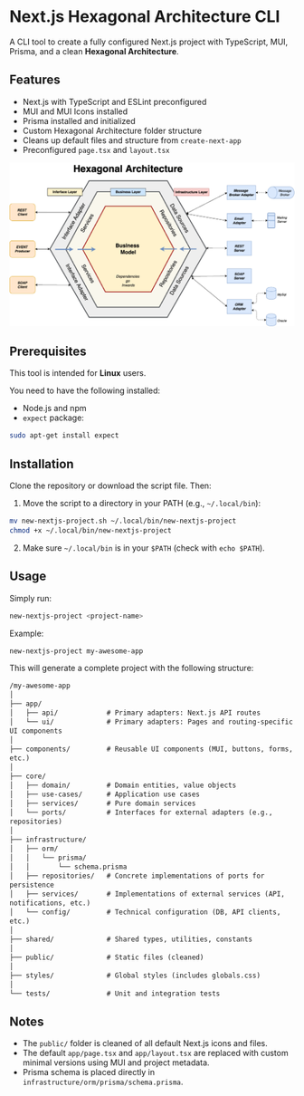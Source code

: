 # Next.js Hexagonal Architecture CLI

A CLI tool to create a fully configured Next.js project with TypeScript, MUI, Prisma, and a clean **Hexagonal Architecture**.

## Features

* Next.js with TypeScript and ESLint preconfigured
* MUI and MUI Icons installed
* Prisma installed and initialized
* Custom Hexagonal Architecture folder structure
* Cleans up default files and structure from `create-next-app`
* Preconfigured `page.tsx` and `layout.tsx`

![Hexagonal Architecture](public/hexagonal_architecture.png)

## Prerequisites

This tool is intended for **Linux** users.

You need to have the following installed:

* Node.js and npm
* `expect` package:

```bash
sudo apt-get install expect
```

## Installation

Clone the repository or download the script file. Then:

1. Move the script to a directory in your PATH (e.g., `~/.local/bin`):

```bash
mv new-nextjs-project.sh ~/.local/bin/new-nextjs-project
chmod +x ~/.local/bin/new-nextjs-project
```

2. Make sure `~/.local/bin` is in your `$PATH` (check with `echo $PATH`).

## Usage

Simply run:

```bash
new-nextjs-project <project-name>
```

Example:

```bash
new-nextjs-project my-awesome-app
```

This will generate a complete project with the following structure:

```
/my-awesome-app
│
├── app/
│   ├── api/            # Primary adapters: Next.js API routes
│   └── ui/             # Primary adapters: Pages and routing-specific UI components
│
├── components/         # Reusable UI components (MUI, buttons, forms, etc.)
│
├── core/
│   ├── domain/         # Domain entities, value objects
│   ├── use-cases/      # Application use cases
│   ├── services/       # Pure domain services
│   └── ports/          # Interfaces for external adapters (e.g., repositories)
│
├── infrastructure/
│   ├── orm/
│   │   └── prisma/
│   │       └── schema.prisma
│   ├── repositories/   # Concrete implementations of ports for persistence
│   ├── services/       # Implementations of external services (API, notifications, etc.)
│   └── config/         # Technical configuration (DB, API clients, etc.)
│
├── shared/             # Shared types, utilities, constants
│
├── public/             # Static files (cleaned)
│
├── styles/             # Global styles (includes globals.css)
│
└── tests/              # Unit and integration tests
```

## Notes

* The `public/` folder is cleaned of all default Next.js icons and files.
* The default `app/page.tsx` and `app/layout.tsx` are replaced with custom minimal versions using MUI and project metadata.
* Prisma schema is placed directly in `infrastructure/orm/prisma/schema.prisma`.
